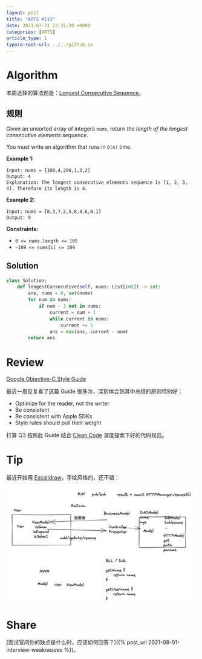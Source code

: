 ```yaml
---
layout: post
title: "ARTS #113"
date: 2021-07-31 23:35:28 +0800
categories: [ARTS]
article_type: 1
typora-root-url: ../../github.io
---
```



# Algorithm

本周选择的算法题是：[Longest Consecutive Sequence](https://leetcode.com/problems/longest-consecutive-sequence/)。


## 规则

Given an unsorted array of integers `nums`, return *the length of the longest consecutive elements sequence.*

You must write an algorithm that runs in `O(n)` time.

 

**Example 1:**

```
Input: nums = [100,4,200,1,3,2]
Output: 4
Explanation: The longest consecutive elements sequence is [1, 2, 3, 4]. Therefore its length is 4.
```

**Example 2:**

```
Input: nums = [0,3,7,2,5,8,4,6,0,1]
Output: 9
```

 

**Constraints:**

- `0 <= nums.length <= 105`
- `-109 <= nums[i] <= 109`

## Solution

```python
class Solution:
    def longestConsecutive(self, nums: List[int]) -> int:
        ans, nums = 0, set(nums)
        for num in nums:
            if num - 1 not in nums:
                current = num + 1
                while current in nums:
                    current += 1
                ans = max(ans, current - num)
        return ans
```


# Review

[Google Objective-C Style Guide](https://google.github.io/styleguide/objcguide.html)

最近一周反复看了这篇 Guide 很多次，深刻体会到其中总结的原则特别好：

- Optimize for the reader, not the writer
- Be consistent
- Be consistent with Apple SDKs
- Style rules should pull their weight

打算 Q3 按照此 Guide 结合 [Clean Code](https://book.douban.com/subject/4199741/) 深度探索下好的代码规范。

# Tip

最近开始用 [Excalidraw](https://excalidraw.com/)，手绘风格的，还不错：

![](/assets/img/113-1.png)

# Share

[面试官问你的缺点是什么时，应该如何回答？]({% post_url 2021-08-01-interview-weaknesses %})。

